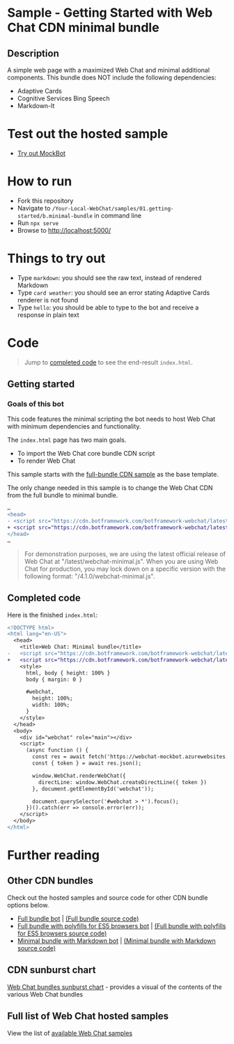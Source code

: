 # Sample - Getting Started with Web Chat CDN minimal bundle

## Description

A simple web page with a maximized Web Chat and minimal additional components. This bundle does NOT include the following dependencies:

-  Adaptive Cards
-  Cognitive Services Bing Speech
-  Markdown-It

# Test out the hosted sample

-  [Try out MockBot](https://microsoft.github.io/BotFramework-WebChat/01.getting-started/b.minimal-bundle)

# How to run

-  Fork this repository
-  Navigate to `/Your-Local-WebChat/samples/01.getting-started/b.minimal-bundle` in command line
-  Run `npx serve`
-  Browse to [http://localhost:5000/](http://localhost:5000/)

# Things to try out

-  Type `markdown`: you should see the raw text, instead of rendered Markdown
-  Type `card weather`: you should see an error stating Adaptive Cards renderer is not found
-  Type `hello`: you should be able to type to the bot and receive a response in plain text

# Code

> Jump to [completed code](#completed-code) to see the end-result `index.html`.

## Getting started

### Goals of this bot

This code features the minimal scripting the bot needs to host Web Chat with minimum dependencies and functionality.

The `index.html` page has two main goals.

-  To import the Web Chat core bundle CDN script
-  To render Web Chat

This sample starts with the [full-bundle CDN sample](./../01.getting-started/a.full-bundle/README.md) as the base template.

The only change needed in this sample is to change the Web Chat CDN from the full bundle to minimal bundle.

```diff
…
<head>
- <script src="https://cdn.botframework.com/botframework-webchat/latest/webchat.js"></script>
+ <script src="https://cdn.botframework.com/botframework-webchat/latest/webchat-minimal.js"></script>
</head>
…
```

> For demonstration purposes, we are using the latest official release of Web Chat at "/latest/webchat-minimal.js". When you are using Web Chat for production, you may lock down on a specific version with the following format: "/4.1.0/webchat-minimal.js".

## Completed code

Here is the finished `index.html`:

```diff
<!DOCTYPE html>
<html lang="en-US">
  <head>
    <title>Web Chat: Minimal bundle</title>
-   <script src="https://cdn.botframework.com/botframework-webchat/latest/webchat.js"></script>
+   <script src="https://cdn.botframework.com/botframework-webchat/latest/webchat-minimal.js"></script>
    <style>
      html, body { height: 100% }
      body { margin: 0 }

      #webchat,
        height: 100%;
        width: 100%;
      }
    </style>
  </head>
  <body>
    <div id="webchat" role="main"></div>
    <script>
      (async function () {
        const res = await fetch('https://webchat-mockbot.azurewebsites.net/directline/token', { method: 'POST' });
        const { token } = await res.json();

        window.WebChat.renderWebChat({
          directLine: window.WebChat.createDirectLine({ token })
        }, document.getElementById('webchat'));

        document.querySelector('#webchat > *').focus();
      })().catch(err => console.error(err));
    </script>
  </body>
</html>
```

# Further reading

## Other CDN bundles

Check out the hosted samples and source code for other CDN bundle options below.

-  [Full bundle bot](https://microsoft.github.io/BotFramework-WebChat/01.getting-started/a.full-bundle) | [(Full bundle source code)](https://github.com/microsoft/BotFramework-WebChat/tree/master/samples/01.getting-started/a.full-bundle)
-  [Full bundle with polyfills for ES5 browsers bot](https://microsoft.github.io/BotFramework-WebChat/01.getting-started/c.es5-bundle) | [(Full bundle with polyfills for ES5 browsers source code)](https://github.com/microsoft/BotFramework-WebChat/tree/master/samples/01.getting-started/c.es5-bundle)
-  [Minimal bundle with Markdown bot](https://microsoft.github.io/BotFramework-WebChat/02.b.getting-started-minimal-markdown) | [(Minimal bundle with Markdown source code)](https://github.com/microsoft/BotFramework-WebChat/tree/master/samples/02.b.getting-started-minimal-markdown)

## CDN sunburst chart

[Web Chat bundles sunburst chart](http://cdn.botframework.com/botframework-webchat/master/stats.html) - provides a visual of the contents of the various Web Chat bundles

## Full list of Web Chat hosted samples

View the list of [available Web Chat samples](https://github.com/microsoft/BotFramework-WebChat/tree/master/samples)
